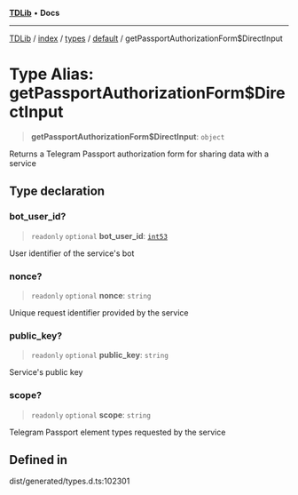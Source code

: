 [**TDLib**](../../../../../../README.md) • **Docs**

***

[TDLib](../../../../../../modules.md) / [index](../../../../../README.md) / [types](../../../README.md) / [default](../README.md) / getPassportAuthorizationForm$DirectInput

# Type Alias: getPassportAuthorizationForm$DirectInput

> **getPassportAuthorizationForm$DirectInput**: `object`

Returns a Telegram Passport authorization form for sharing data with a service

## Type declaration

### bot\_user\_id?

> `readonly` `optional` **bot\_user\_id**: [`int53`](int53.md)

User identifier of the service's bot

### nonce?

> `readonly` `optional` **nonce**: `string`

Unique request identifier provided by the service

### public\_key?

> `readonly` `optional` **public\_key**: `string`

Service's public key

### scope?

> `readonly` `optional` **scope**: `string`

Telegram Passport element types requested by the service

## Defined in

dist/generated/types.d.ts:102301

